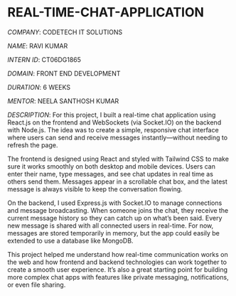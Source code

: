# REAL-TIME-CHAT-APPLICATION
*COMPANY*: CODETECH IT SOLUTIONS

*NAME*: RAVI KUMAR

*INTERN ID*: CT06DG1865

*DOMAIN*: FRONT END DEVELOPMENT

*DURATION*: 6 WEEKS

*MENTOR*: NEELA SANTHOSH KUMAR

*DESCRIPTION*:
For this project, I built a real-time chat application using React.js on the frontend and WebSockets (via Socket.IO) on the backend with Node.js. The idea was to create a simple, responsive chat interface where users can send and receive messages instantly—without needing to refresh the page.

The frontend is designed using React and styled with Tailwind CSS to make sure it works smoothly on both desktop and mobile devices. Users can enter their name, type messages, and see chat updates in real time as others send them. Messages appear in a scrollable chat box, and the latest message is always visible to keep the conversation flowing.

On the backend, I used Express.js with Socket.IO to manage connections and message broadcasting. When someone joins the chat, they receive the current message history so they can catch up on what’s been said. Every new message is shared with all connected users in real-time. For now, messages are stored temporarily in memory, but the app could easily be extended to use a database like MongoDB.

This project helped me understand how real-time communication works on the web and how frontend and backend technologies can work together to create a smooth user experience. It’s also a great starting point for building more complex chat apps with features like private messaging, notifications, or even file sharing.
